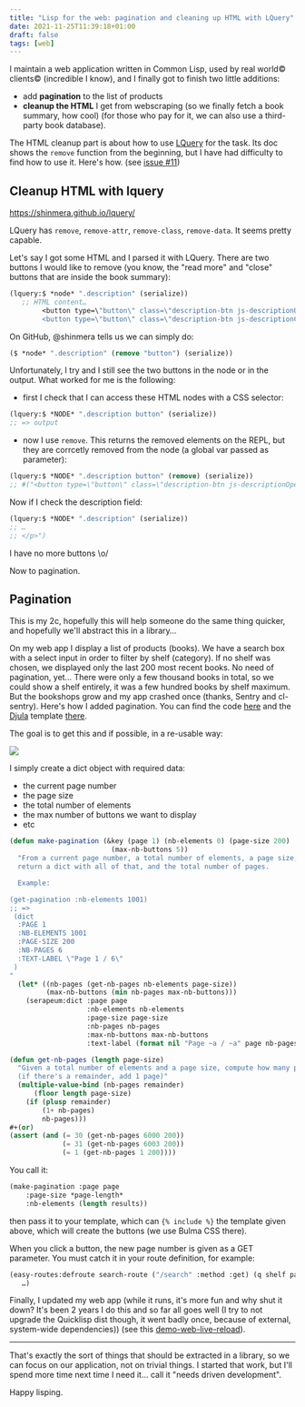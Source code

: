 ```yaml
---
title: "Lisp for the web: pagination and cleaning up HTML with LQuery"
date: 2021-11-25T11:39:18+01:00
draft: false
tags: [web]
---
```


I maintain a web application written in Common Lisp, used by real
world© clients© (incredible I know), and I finally got to finish two
little additions:

- add **pagination** to the list of products
- **cleanup the HTML** I get from webscraping (so we finally fetch a book
  summary, how cool) (for those who pay for it, we can also use a
  third-party book database).

The HTML cleanup part is about how to use [LQuery](https://github.com/Shinmera/lquery/) for
the task. Its doc shows the `remove` function from the beginning, but I have had difficulty to find how to use it. Here's how. (see [issue #11](https://github.com/Shinmera/lquery/issues/11))

## Cleanup HTML with lquery

https://shinmera.github.io/lquery/

LQuery has `remove`, `remove-attr`, `remove-class`, `remove-data`. It seems pretty capable.

Let's say I got some HTML and I parsed it with LQuery. There are two buttons I would like to remove (you know, the "read more" and "close" buttons that are inside the book summary):

```lisp
(lquery:$ *node* ".description" (serialize))
   ;; HTML content…
        <button type=\"button\" class=\"description-btn js-descriptionOpen\"><span class=\"mr-005\">Lire la suite</span><i class=\"far fa-chevron-down\" aria-hidden=\"true\"></i></button>
        <button type=\"button\" class=\"description-btn js-descriptionClose\"><span class=\"mr-005\">Fermer</span><i class=\"far fa-chevron-up\" aria-hidden=\"true\"></i></button></p>")
```

On GitHub, @shinmera tells us we can simply do:

```lisp
($ *node* ".description" (remove "button") (serialize))
```

Unfortunately, I try and I still see the two buttons in the node or in the output. What worked for me is the following:

- first I check that I can access these HTML nodes with a CSS selector:

```lisp
(lquery:$ *NODE* ".description button" (serialize))
;; => output
```

- now I use `remove`. This returns the removed elements on the REPL, but they are corrcetly removed from the node (a global var passed as parameter):

```lisp
(lquery:$ *NODE* ".description button" (remove) (serialize))
;; #("<button type=\"button\" class=\"description-btn js-descriptionOpen\"><span class=\"mr-005\">Lire la suite</span><i class=\"far fa-chevron-down\" aria-hidden=\"true\"></i></button>"
```

Now if I check the description field:

```lisp
(lquery:$ *NODE* ".description" (serialize))
;; …
;; </p>")
```

I have no more buttons \o/

Now to pagination.

## Pagination

This is my 2c, hopefully this will help someone do the same thing quicker, and hopefully we'll abstract this in a library…

On my web app I display a list of products (books). We have a search
box with a select input in order to filter by shelf (category). If no
shelf was chosen, we displayed only the last 200 most recent books. No
need of pagination, yet… There were only a few thousand books in
total, so we could show a shelf entirely, it was a few hundred books
by shelf maximum. But the bookshops grow and my app crashed once
(thanks, Sentry and cl-sentry). Here's how I added pagination. You can
find the code
[here](https://gitlab.com/vindarel/abstock/-/blob/master/src/pagination.lisp)
and the [Djula](https://mmontone.github.io/djula/) template
[there](https://gitlab.com/vindarel/abstock/-/blob/master/src/templates/includes/pagination.html).

The goal is to get this and if possible, in a re-usable way:

![](/pagination.png)

I simply create a dict object with required data:

- the current page number
- the page size
- the total number of elements
- the max number of buttons we want to display
- etc


~~~lisp
(defun make-pagination (&key (page 1) (nb-elements 0) (page-size 200)
                         (max-nb-buttons 5))
  "From a current page number, a total number of elements, a page size,
  return a dict with all of that, and the total number of pages.

  Example:

(get-pagination :nb-elements 1001)
;; =>
 (dict
  :PAGE 1
  :NB-ELEMENTS 1001
  :PAGE-SIZE 200
  :NB-PAGES 6
  :TEXT-LABEL \"Page 1 / 6\"
 )
"
  (let* ((nb-pages (get-nb-pages nb-elements page-size))
         (max-nb-buttons (min nb-pages max-nb-buttons)))
    (serapeum:dict :page page
                   :nb-elements nb-elements
                   :page-size page-size
                   :nb-pages nb-pages
                   :max-nb-buttons max-nb-buttons
                   :text-label (format nil "Page ~a / ~a" page nb-pages))))

(defun get-nb-pages (length page-size)
  "Given a total number of elements and a page size, compute how many pages fit in there.
  (if there's a remainder, add 1 page)"
  (multiple-value-bind (nb-pages remainder)
      (floor length page-size)
    (if (plusp remainder)
        (1+ nb-pages)
        nb-pages)))
#+(or)
(assert (and (= 30 (get-nb-pages 6000 200))
             (= 31 (get-nb-pages 6003 200))
             (= 1 (get-nb-pages 1 200))))
~~~

You call it:

~~~lisp
(make-pagination :page page
    :page-size *page-length*
    :nb-elements (length results))
~~~

then pass it to your template, which can `{% include %}` the template
given above, which will create the buttons (we use Bulma CSS there).

When you click a button, the new page number is given as a GET parameter. You must catch it in your route definition, for example:

~~~lisp
(easy-routes:defroute search-route ("/search" :method :get) (q shelf page)
   …)
~~~


Finally, I updated my web app (while it runs, it's more fun and why shut it down? It's been 2 years I do this and so far all goes well (I try to not upgrade the Quicklisp dist though, it went badly once, because of external, system-wide dependencies)) (see this [demo-web-live-reload](https://github.com/vindarel/demo-web-live-reload)).

---

That's exactly the sort of things that should be extracted in a
library, so we can focus on our application, not on trivial things. I
started that work, but I'll spend more time next time I need it…  call it
"needs driven development".

Happy lisping.
